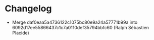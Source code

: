 # Changelog
- Merge daf0eaa5a4736122c1075bc80e9a24a57771b99a into 6092d17ee55866437c1c7a0110def35794bbfc60 (Ralph Sébastien Placide)